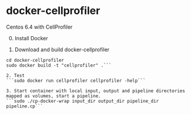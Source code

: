 docker-cellprofiler
===================

Centos 6.4 with CellProfiler

0. Install Docker

1. Download and build docker-cellprofiler
```git clone https://github.com/hajaalin/docker-cellprofiler.git
cd docker-cellprofiler
sudo docker build -t "cellprofiler" .```

2. Test
```sudo docker run cellprofiler cellprofiler -help```

3. Start container with local input, output and pipeline directories mapped as volumes, start a pipeline.
```sudo ./cp-docker-wrap input_dir output_dir pipeline_dir pipeline.cp```
